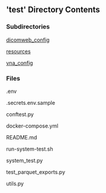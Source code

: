 ## 'test' Directory Contents

### Subdirectories

[dicomweb_config](./dicomweb_config/README.md)

[resources](./resources/README.md)

[vna_config](./vna_config/README.md)

### Files

.env

.secrets.env.sample

conftest.py

docker-compose.yml

README.md

run-system-test.sh

system_test.py

test_parquet_exports.py

utils.py

